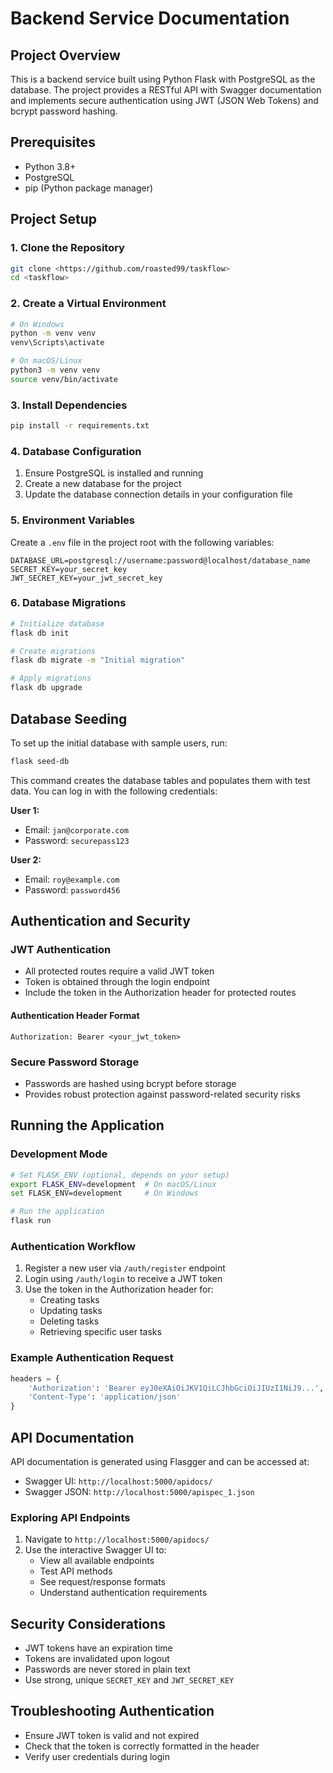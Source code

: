 # Backend Service Documentation

## Project Overview
This is a backend service built using Python Flask with PostgreSQL as the database. The project provides a RESTful API with Swagger documentation and implements secure authentication using JWT (JSON Web Tokens) and bcrypt password hashing.

## Prerequisites
- Python 3.8+
- PostgreSQL
- pip (Python package manager)

## Project Setup

### 1. Clone the Repository
```bash
git clone <https://github.com/roasted99/taskflow>
cd <taskflow>
```

### 2. Create a Virtual Environment
```bash
# On Windows
python -m venv venv
venv\Scripts\activate

# On macOS/Linux
python3 -m venv venv
source venv/bin/activate
```

### 3. Install Dependencies
```bash
pip install -r requirements.txt
```

### 4. Database Configuration
1. Ensure PostgreSQL is installed and running
2. Create a new database for the project
3. Update the database connection details in your configuration file

### 5. Environment Variables
Create a `.env` file in the project root with the following variables:
```
DATABASE_URL=postgresql://username:password@localhost/database_name
SECRET_KEY=your_secret_key
JWT_SECRET_KEY=your_jwt_secret_key
```

### 6. Database Migrations
```bash
# Initialize database
flask db init

# Create migrations
flask db migrate -m "Initial migration"

# Apply migrations
flask db upgrade
```
## Database Seeding

To set up the initial database with sample users, run:

```bash
flask seed-db
```

This command creates the database tables and populates them with test data. You can log in with the following credentials:

**User 1:**
- Email: `jan@corporate.com`
- Password: `securepass123`

**User 2:**
- Email: `roy@example.com`
- Password: `password456`


## Authentication and Security

### JWT Authentication
- All protected routes require a valid JWT token
- Token is obtained through the login endpoint
- Include the token in the Authorization header for protected routes

#### Authentication Header Format
```
Authorization: Bearer <your_jwt_token>
```

### Secure Password Storage
- Passwords are hashed using bcrypt before storage
- Provides robust protection against password-related security risks

## Running the Application

### Development Mode
```bash
# Set FLASK_ENV (optional, depends on your setup)
export FLASK_ENV=development  # On macOS/Linux
set FLASK_ENV=development     # On Windows

# Run the application
flask run
```

### Authentication Workflow
1. Register a new user via `/auth/register` endpoint
2. Login using `/auth/login` to receive a JWT token
3. Use the token in the Authorization header for:
   - Creating tasks
   - Updating tasks
   - Deleting tasks
   - Retrieving specific user tasks

### Example Authentication Request
```python
headers = {
    'Authorization': 'Bearer eyJ0eXAiOiJKV1QiLCJhbGciOiJIUzI1NiJ9...',
    'Content-Type': 'application/json'
}
```

## API Documentation
API documentation is generated using Flasgger and can be accessed at:
- Swagger UI: `http://localhost:5000/apidocs/`
- Swagger JSON: `http://localhost:5000/apispec_1.json`

### Exploring API Endpoints
1. Navigate to `http://localhost:5000/apidocs/`
2. Use the interactive Swagger UI to:
   - View all available endpoints
   - Test API methods
   - See request/response formats
   - Understand authentication requirements

## Security Considerations
- JWT tokens have an expiration time
- Tokens are invalidated upon logout
- Passwords are never stored in plain text
- Use strong, unique `SECRET_KEY` and `JWT_SECRET_KEY`

## Troubleshooting Authentication
- Ensure JWT token is valid and not expired
- Check that the token is correctly formatted in the header
- Verify user credentials during login



